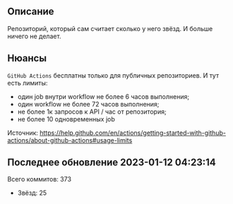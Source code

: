 Описание
---------

Репозиторий, который сам считает сколько у него звёзд. И больше ничего не делает.

Нюансы
------

`GitHub Actions` бесплатны только для публичных репозиториев. И тут есть лимиты:

* один job внутри workflow не более 6 часов выполнения;
* один workflow не более 72 часов выполнения;
* не более 1к запросов к API / час от репозитория;
* не более 10 одновременных job

Источник: https://help.github.com/en/actions/getting-started-with-github-actions/about-github-actions#usage-limits

## Последнее обновление 2023-01-12 04:23:14

Всего коммитов: 373

* Звёзд: 25
